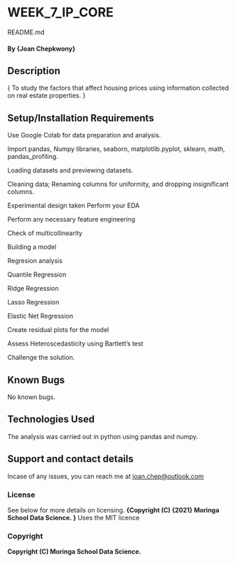 # WEEK_7_IP_CORE
 README.md 
#### By **{Joan Chepkwony}**
## Description
{
To study the factors that affect housing prices using information collected on real estate properties.
}
## Setup/Installation Requirements

Use Google Colab for data preparation and analysis.

Import pandas, Numpy libraries,  seaborn, matplotlib.pyplot, sklearn, math, pandas_profiling.

Loading datasets and previewing datasets.

Cleaning data; Renaming columns for uniformity, and dropping insignificant columns.

 Experimental design taken Perform your EDA
 
Perform any necessary feature engineering

Check of multicollinearity

Building a model

Regresion analysis

Quantile Regression

Ridge Regression

Lasso Regression

Elastic Net Regression

Create residual plots for the model

Assess Heteroscedasticity using Bartlett’s test

Challenge the solution.
## Known Bugs
No known bugs.

## Technologies Used
The analysis was carried out in python using pandas and numpy.

## Support and contact details
Incase of any issues, you can reach me at joan.chep@outlook.com

### License
See below for more details on licensing.
**{Copyright (C) {2021}  Moringa School Data Science.
}**
Uses the MIT licence
### Copyright
**Copyright (C) Moringa School Data Science.**
